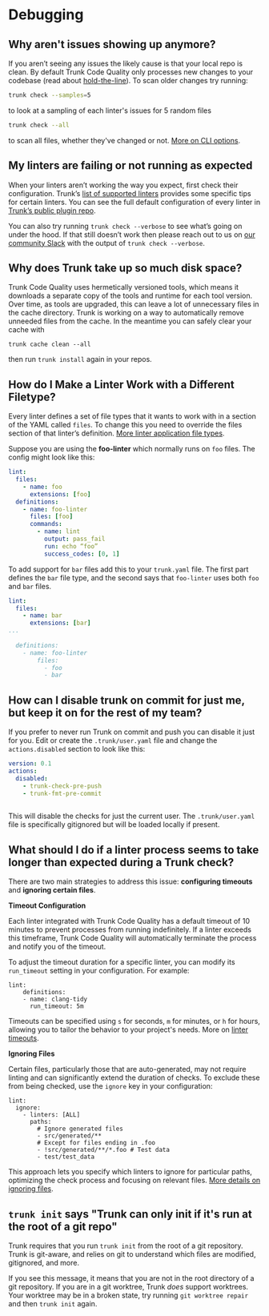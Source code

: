 # Debugging

## Why aren't issues showing up anymore?

If you aren’t seeing any issues the likely cause is that your local repo is clean. By default Trunk Code Quality only processes new changes to your codebase (read about [hold-the-line](https://docs.trunk.io/check/under-the-hood)). To scan older changes try running:

```sh
trunk check --samples=5 
```

to look at a sampling of each linter's issues for 5 random files

```sh
trunk check --all
```

to scan all files, whether they've changed or not. [More on CLI options](https://docs.trunk.io/check/command-line).

## My linters are failing or not running as expected

When your linters aren’t working the way you expect, first check their configuration. Trunk’s [list of supported linters](https://docs.trunk.io/check/supported-linters#linter-specific-configuration) provides some specific tips for certain linters. You can see the full default configuration of every linter in [Trunk’s public plugin repo](https://github.com/trunk-io/plugins/tree/main).

You can also try running `trunk check --verbose` to see what’s going on under the hood. If that still doesn’t work then please reach out to us on [our community Slack](https://trunkcommunity.slack.com/ssb/redirect) with the output of `trunk check --verbose`.

## Why does Trunk take up so much disk space?

Trunk Code Quality uses hermetically versioned tools, which means it downloads a separate copy of the tools and runtime for each tool version. Over time, as tools are upgraded, this can leave a lot of unnecessary files in the cache directory. Trunk is working on a way to automatically remove unneeded files from the cache. In the meantime you can safely clear your cache with

```
trunk cache clean --all
```

then run `trunk install` again in your repos.

## How do I Make a Linter Work with a Different Filetype?

Every linter defines a set of file types that it wants to work with in a section of the YAML called `files`. To change this you need to override the files section of that linter’s definition. [More linter application file types](https://docs.trunk.io/check/custom-linters#applicable-filetypes).

Suppose you are using the **foo-linter** which normally runs on `foo` files. The config might look like this:

```yaml
lint:
  files:
    - name: foo
      extensions: [foo]
  definitions:
    - name: foo-linter
      files: [foo]
      commands:
        - name: lint
          output: pass_fail
          run: echo “foo”
          success_codes: [0, 1]
```

To add support for `bar` files add this to your `trunk.yaml` file. The first part defines the `bar` file type, and the second says that `foo-linter` uses both `foo` and `bar` files.

```yaml
lint:
  files:
    - name: bar
      extensions: [bar]
...
      
  definitions:
    - name: foo-linter
        files:
          - foo
          - bar
```

## How can I disable trunk on commit for just me, but keep it on for the rest of my team?

If you prefer to never run Trunk on commit and push you can disable it just for you. Edit or create the `.trunk/user.yaml` file and change the `actions.disabled` section to look like this:

```yaml
version: 0.1
actions:
  disabled:
    - trunk-check-pre-push
    - trunk-fmt-pre-commit
  
```

This will disable the checks for just the current user. The `.trunk/user.yaml` file is specifically gitignored but will be loaded locally if present.

## What should I do if a linter process seems to take longer than expected during a Trunk check?

There are two main strategies to address this issue: **configuring timeouts** and **ignoring certain files**.

**Timeout Configuration**

Each linter integrated with Trunk Code Quality has a default timeout of 10 minutes to prevent processes from running indefinitely. If a linter exceeds this timeframe, Trunk Code Quality will automatically terminate the process and notify you of the timeout.

To adjust the timeout duration for a specific linter, you can modify its `run_timeout` setting in your configuration. For example:

```
lint:
    definitions:
    - name: clang-tidy
      run_timeout: 5m
```

Timeouts can be specified using `s` for seconds, `m` for minutes, or `h` for hours, allowing you to tailor the behavior to your project's needs. More on [linter timeouts](linters/configure-linters.md#timeout).

**Ignoring Files**

Certain files, particularly those that are auto-generated, may not require linting and can significantly extend the duration of checks. To exclude these from being checked, use the `ignore` key in your configuration:

```
lint:
  ignore:
    - linters: [ALL]
      paths:
        # Ignore generated files
        - src/generated/**
        # Except for files ending in .foo
        - !src/generated/**/*.foo # Test data
        - test/test_data
```

This approach lets you specify which linters to ignore for particular paths, optimizing the check process and focusing on relevant files. [More details on ignoring files](linters/).

## `trunk init` says "Trunk can only init if it's run at the root of a git repo"

Trunk requires that you run `trunk init` from the root of a git repository. Trunk is git-aware, and relies on git to understand which files are modified, gitignored, and more.

If you see this message, it means that you are not in the root directory of a git repository. If you are in a git worktree, Trunk _does_ support worktrees. Your worktree may be in a broken state, try running `git worktree repair` and then `trunk init` again.
